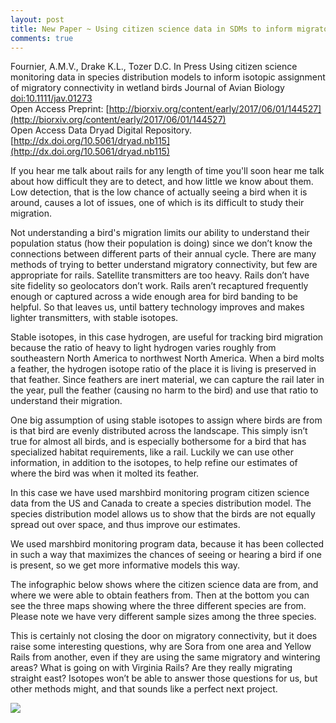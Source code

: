 ```yaml
---
layout: post
title: New Paper ~ Using citizen science data in SDMs to inform migratory connectivity
comments: true
---
```


Fournier, A.M.V., Drake K.L., Tozer D.C. In Press Using citizen science monitoring data in species distribution models to inform isotopic assignment of migratory connectivity in wetland birds Journal of Avian Biology [doi:10.1111/jav.01273](http://onlinelibrary.wiley.com/doi/10.1111/jav.01273/full)  
Open Access Preprint: [http://biorxiv.org/content/early/2017/06/01/144527](http://biorxiv.org/content/early/2017/06/01/144527)  
Open Access Data Dryad Digital Repository. [http://dx.doi.org/10.5061/dryad.nb115](http://dx.doi.org/10.5061/dryad.nb115)

 
If you hear me talk about rails for any length of time you'll soon hear me talk about how difficult they are to detect, and how little we know about them. Low detection, that is the low chance of actually seeing a bird when it is around, causes a lot of issues, one of which is its difficult to study their migration. 
 
Not understanding a bird's migration limits our ability to understand their population status (how their population is doing) since we don’t know the connections between different parts of their annual cycle. There are many methods of trying to better understand migratory connectivity, but few are appropriate for rails. Satellite transmitters are too heavy. Rails don’t have site fidelity so geolocators don’t work. Rails aren’t recaptured frequently enough or captured across a wide enough area for bird banding to be helpful. So that leaves us, until battery technology improves and makes lighter transmitters, with stable isotopes. 

Stable isotopes, in this case hydrogen, are useful for tracking bird migration because the ratio of heavy to light hydrogen varies roughly from southeastern North America to northwest North America. When a bird molts a feather, the hydrogen isotope ratio of the place it is living is preserved in that feather. Since feathers are inert material, we can capture the rail later in the year, pull the feather (causing no harm to the bird) and use that ratio to understand their migration. 

One big assumption of using stable isotopes to assign where birds are from is that bird are evenly distributed across the landscape. This simply isn’t true for almost all birds, and is especially bothersome for a bird that has specialized habitat requirements, like a rail. Luckily we can use other information, in addition to the isotopes, to help refine our estimates of where the bird was when it molted its feather. 


In this case we have used marshbird monitoring program citizen science data from the US and Canada to create a species distribution model. The species distribution model allows us to show that the birds are not equally spread out over space, and thus improve our estimates. 

We used marshbird monitoring program data, because it has been collected in such a way that maximizes the chances of seeing or hearing a bird if one is present, so we get more informative models this way. 

The infographic below shows where the citizen science data are from, and where we were able to obtain feathers from. Then at the bottom you can see the three maps showing where the three different species are from. Please note we have very different sample sizes among the three species. 

This is certainly not closing the door on migratory connectivity, but it does raise some interesting questions, why are Sora from one area and Yellow Rails from another, even if they are using the same migratory and wintering areas? What is going on with Virginia Rails? Are they really migrating straight east? Isotopes won’t be able to answer those questions for us, but other methods might, and that sounds like a perfect next project. 
 


![](http://i.imgur.com/N5rlpYO.png)
